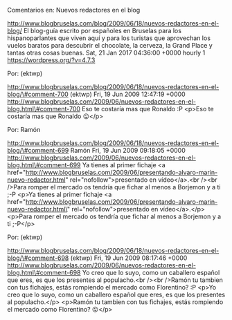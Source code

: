 Comentarios en: Nuevos redactores en el blog

http://www.blogbruselas.com/blog/2009/06/18/nuevos-redactores-en-el-blog/
El blog-guía escrito por españoles en Bruselas para los hispanoparlantes
que viven aquí y para los turistas que aprovechan los vuelos baratos
para descubrir el chocolate, la cerveza, la Grand Place y tantas otras
cosas buenas. Sat, 21 Jan 2017 04:36:00 +0000 hourly 1
https://wordpress.org/?v=4.7.3

Por: (ektwp)

http://www.blogbruselas.com/blog/2009/06/18/nuevos-redactores-en-el-blog/\#comment-700
(ektwp) Fri, 19 Jun 2009 12:47:19 +0000
http://www.blogbruselas.com/2009/06/nuevos-redactores-en-el-blog.html\#comment-700
Eso te costaría mas que Ronaldo :P \<p\>Eso te costaría mas que Ronaldo
😛\</p\>

Por: Ramón

http://www.blogbruselas.com/blog/2009/06/18/nuevos-redactores-en-el-blog/\#comment-699
Ramón Fri, 19 Jun 2009 09:18:05 +0000
http://www.blogbruselas.com/2009/06/nuevos-redactores-en-el-blog.html\#comment-699
Ya tienes al primer fichaje &lt;a
href=&quot;http://www.blogbruselas.com/2009/06/presentando-alvaro-marin-nuevo-redactor.html&quot;
rel=&quot;nofollow&quot;&gt;presentado en vídeo&lt;/a&gt;.&lt;br
/&gt;&lt;br /&gt;Para romper el mercado os tendría que fichar al menos a
Borjemon y a ti ;-P \<p\>Ya tienes al primer fichaje \<a
href=\"http://www.blogbruselas.com/2009/06/presentando-alvaro-marin-nuevo-redactor.html\"
rel=\"nofollow\"\>presentado en vídeo\</a\>.\</p\> \<p\>Para romper el
mercado os tendría que fichar al menos a Borjemon y a ti ;-P\</p\>

Por: (ektwp)

http://www.blogbruselas.com/blog/2009/06/18/nuevos-redactores-en-el-blog/\#comment-698
(ektwp) Fri, 19 Jun 2009 08:17:46 +0000
http://www.blogbruselas.com/2009/06/nuevos-redactores-en-el-blog.html\#comment-698
Yo creo que lo suyo, como un caballero español que eres, es que los
presentes al populacho.&lt;br /&gt;&lt;br /&gt;Ramón tu tambien con tus
fichajes, estás rompiendo el mercado como Florentino? :P \<p\>Yo creo
que lo suyo, como un caballero español que eres, es que los presentes al
populacho.\</p\> \<p\>Ramón tu tambien con tus fichajes, estás rompiendo
el mercado como Florentino? 😛\</p\>
